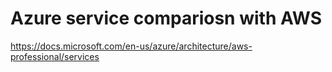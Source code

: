 # Azure service compariosn with AWS

https://docs.microsoft.com/en-us/azure/architecture/aws-professional/services


